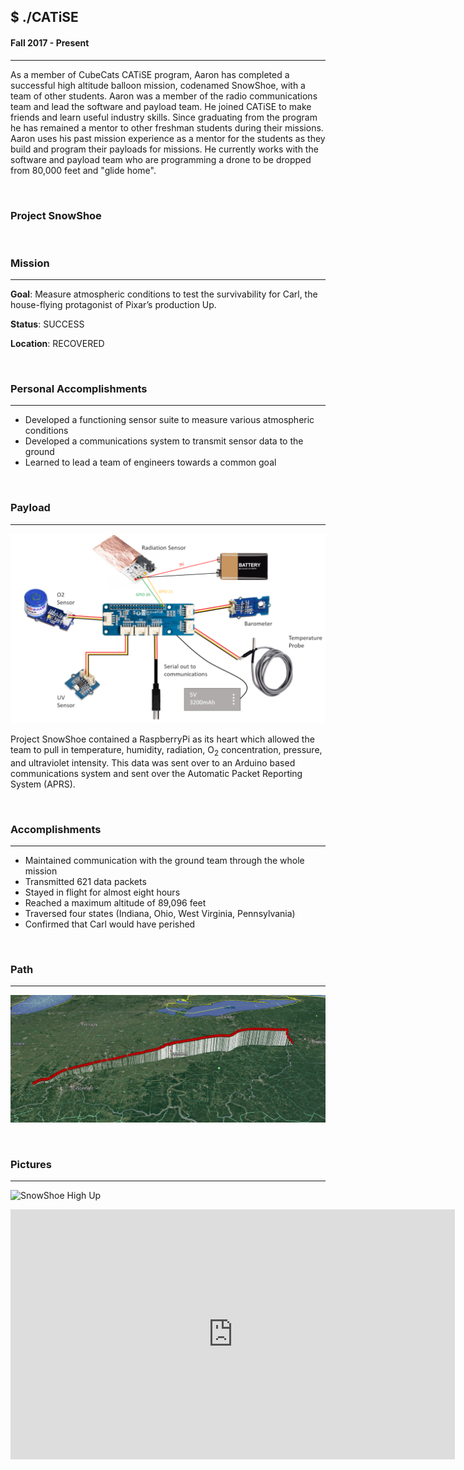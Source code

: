 ## $ ./CATiSE
#### Fall 2017 - Present

---

As a member of CubeCats CATiSE program, Aaron has completed a successful high altitude balloon mission, codenamed SnowShoe, with a team of other students. Aaron was a member of the radio communications team and lead the software and payload team. He joined CATiSE to make friends and learn useful industry skills. Since graduating from the program he has remained a mentor to other freshman students during their missions. Aaron uses his past mission experience as a mentor for the students as they build and program their payloads for missions. He currently works with the software and payload team who are programming a drone to be dropped from 80,000 feet and "glide home".

<br>

### Project SnowShoe

<br>

### Mission

---

**Goal**: Measure atmospheric conditions to test the survivability for Carl, the house-flying protagonist of Pixar’s production Up.

**Status**: SUCCESS

**Location**: RECOVERED

<br>

### Personal Accomplishments

---

- Developed a functioning sensor suite to measure various atmospheric conditions
- Developed a communications system to transmit sensor data to the ground
- Learned to lead a team of engineers towards a common goal

<br>

### Payload

---

<p>
  <a>
    <img border="0" alt="SnowShoe Sensors" src="/content/images/snowshoe_sensors.png">
  </a>
</p>

Project SnowShoe contained a RaspberryPi as its heart which allowed the team to pull in temperature, humidity, radiation, O<sub>2</sub> concentration, pressure, and ultraviolet intensity. This data was sent over to an Arduino based communications system and sent over the Automatic Packet Reporting System (APRS).

<br>

### Accomplishments

---

- Maintained communication with the ground team through the whole mission
- Transmitted 621 data packets
- Stayed in flight for almost eight hours
- Reached a maximum altitude of 89,096 feet
- Traversed four states (Indiana, Ohio, West Virginia, Pennsylvania)
- Confirmed that Carl would have perished

<br>

### Path

---

<p>
  <a>
    <img border="0" alt="SnowShoe Google Earth Path" src="/content/images/snowshoe_google_earth.png">
  </a>
</p>

<br>

### Pictures

---

![SnowShoe High Up](/content/images/snowshoe_high_up.png "SnowShoe High Up")

<iframe width="711" height="400" src="https://www.youtube.com/embed/iRbTw9zGBd4?start=20" frameborder="0" allow="accelerometer; autoplay; encrypted-media; gyroscope; picture-in-picture" allowfullscreen>
</iframe>
